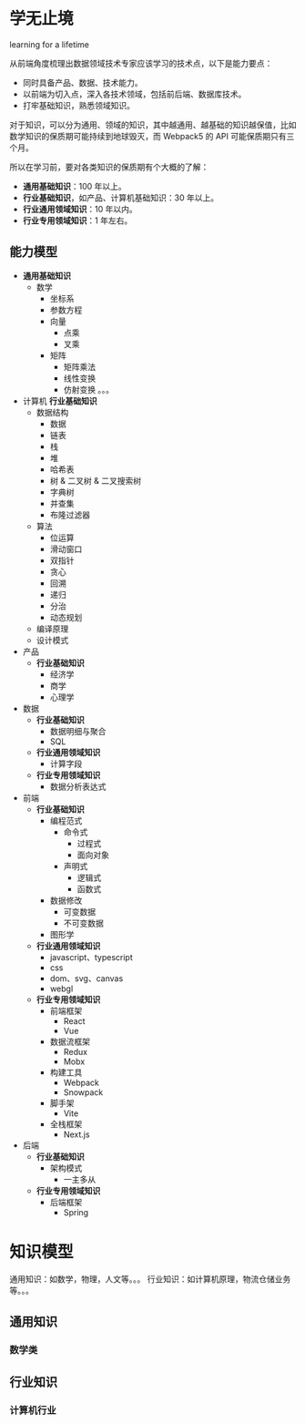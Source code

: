 # 学无止境

learning for a lifetime

从前端角度梳理出数据领域技术专家应该学习的技术点，以下是能力要点：

- 同时具备产品、数据、技术能力。
- 以前端为切入点，深入各技术领域，包括前后端、数据库技术。
- 打牢基础知识，熟悉领域知识。

对于知识，可以分为通用、领域的知识，其中越通用、越基础的知识越保值，比如数学知识的保质期可能持续到地球毁灭，而 Webpack5 的 API 可能保质期只有三个月。

所以在学习前，要对各类知识的保质期有个大概的了解：

- **通用基础知识**：100 年以上。
- **行业基础知识**，如产品、计算机基础知识：30 年以上。
- **行业通用领域知识**：10 年以内。
- **行业专用领域知识**：1 年左右。

## 能力模型

- **通用基础知识**
  - 数学
    - 坐标系
    - 参数方程
    - 向量
      - 点乘
      - 叉乘
    - 矩阵
      - 矩阵乘法
      - 线性变换
      - 仿射变换
        。。。
- 计算机 **行业基础知识**
  - 数据结构
    - 数据
    - 链表
    - 栈
    - 堆
    - 哈希表
    - 树 & 二叉树 & 二叉搜索树
    - 字典树
    - 并查集
    - 布隆过滤器
  - 算法
    - 位运算
    - 滑动窗口
    - 双指针
    - 贪心
    - 回溯
    - 递归
    - 分治
    - 动态规划
  - 编译原理
  - 设计模式
- 产品
  - **行业基础知识**
    - 经济学
    - 商学
    - 心理学
- 数据
  - **行业基础知识**
    - 数据明细与聚合
    - SQL
  - **行业通用领域知识**
    - 计算字段
  - **行业专用领域知识**
    - 数据分析表达式
- 前端
  - **行业基础知识**
    - 编程范式
      - 命令式
        - 过程式
        - 面向对象
      - 声明式
        - 逻辑式
        - 函数式
    - 数据修改
      - 可变数据
      - 不可变数据
    - 图形学
  - **行业通用领域知识**
    - javascript、typescript
    - css
    - dom、svg、canvas
    - webgl
  - **行业专用领域知识**
    - 前端框架
      - React
      - Vue
    - 数据流框架
      - Redux
      - Mobx
    - 构建工具
      - Webpack
      - Snowpack
    - 脚手架
      - Vite
    - 全栈框架
      - Next.js
- 后端
  - **行业基础知识**
    - 架构模式
      - 一主多从
  - **行业专用领域知识**
    - 后端框架
      - Spring

# 知识模型

通用知识：如数学，物理，人文等。。。
行业知识：如计算机原理，物流仓储业务等。。。

## 通用知识

### 数学类

## 行业知识

### 计算机行业

